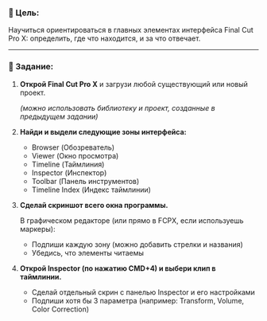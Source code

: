 ### **🎯 Цель:**

Научиться ориентироваться в главных элементах интерфейса Final Cut Pro X: определить, где что находится, и за что отвечает.

---

### **📝 Задание:**

1. **Открой Final Cut Pro X** и загрузи любой существующий или новый проект.
    
    *(можно использовать библиотеку и проект, созданные в предыдущем задании)*
    
2. **Найди и выдели следующие зоны интерфейса:**
    - Browser (Обозреватель)
    - Viewer (Окно просмотра)
    - Timeline (Таймлиния)
    - Inspector (Инспектор)
    - Toolbar (Панель инструментов)
    - Timeline Index (Индекс таймлинии)
3. **Сделай скриншот всего окна программы.**
    
    В графическом редакторе (или прямо в FCPX, если используешь маркеры):
    
    - Подпиши каждую зону (можно добавить стрелки и названия)
    - Убедись, что элементы читаемы
4. **Открой Inspector (по нажатию CMD+4) и выбери клип в таймлинии.**
    - Сделай отдельный скрин с панелью Inspector и его настройками
    - Подпиши хотя бы 3 параметра (например: Transform, Volume, Color Correction)